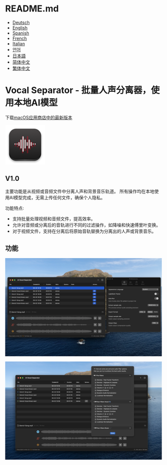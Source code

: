 # README.md
- [Deutsch](README.de.md)
- [English](README.md)
- [Spanish](README.es.md)
- [French](README.fr.md)
- [Italian](README.it.md)
- [언어](README.ko.md)
- [日本語](README.ja.md)
- [简体中文](README.zh_cn.md)
- [繁体中文](README.zh_tw.md)

# Vocal Separator - 批量人声分离器，使用本地AI模型

下载[macOS应用商店中的最新版本](https://apps.apple.com/us/app/id6670239953)

![appicon](images/appicon-128x128.png)

V1.0
---
主要功能是从视频或音频文件中分离人声和背景音乐轨道。
所有操作均在本地使用AI模型完成，无需上传任何文件，确保个人隐私。

功能特点:
- 支持批量处理视频和音频文件，提高效率。
- 允许对音频或分离后的音轨进行不同的过滤操作，如降噪和快速傅里叶变换。
- 对于视频文件，支持在分离后将原始音轨替换为分离出的人声或背景音乐。

## 功能
![预览](images/preview1.webp)

![预览](images/preview2.webp)